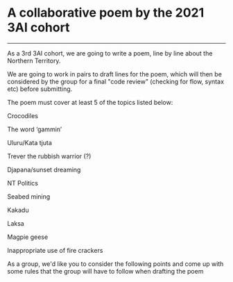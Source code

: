 # A collaborative poem by the 2021 3AI cohort
---
As a 3rd 3AI cohort, we are going to write a poem, line by line about the Northern Territory.​

We are going to work in pairs to draft lines for the poem, which will then be considered by the group for a final "code review" (checking for flow, syntax etc) before submitting. ​

The poem must cover at least 5 of the topics listed below: ​

Crocodiles​

The word ‘gammin’​

Uluru/Kata tjuta​

Trever the rubbish warrior (?)​

Djapana/sunset dreaming​

NT Politics​

Seabed mining​

Kakadu​

Laksa​

Magpie geese​

Inappropriate use of fire crackers​


As a group, we'd like you to consider the following points and come up with some rules that the group will have to follow when drafting the poem

